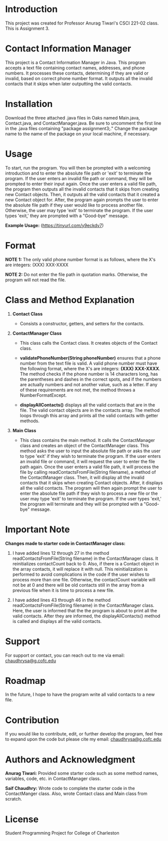 ﻿

# Introduction
This project was created for Professor Anurag Tiwari's CSCI 221-02 class. This is Assignment 3.

# Contact Information Manager
This project is a Contact Information Manager in Java. This program accepts a text file containing contact names, addresses, and phone numbers. It processes these contacts, determining if they are valid or invalid, based on correct phone number format. It outputs all the invalid contacts that it skips when later outputting the valid contacts.

# Installation
Download the three attached .java files in Oaks named Main.java, Contact.java, and ContactManager.java. Be sure to uncomment the first line in the .java files containing "package assignment3;." Change the package name to the name of the package on your local machine, if necessary.

# Usage
To start, run the program. You will then be prompted with a welcoming introduction and to enter the absolute file path or 'exit' to terminate the program. If the user enters an invalid file path or command, they will be prompted to enter their input again. Once the user enters a valid file path, the program then outputs all the invalid contacts that it skips from creating new Contact objects. Then, it outputs all the valid contacts that it created a new Contact object for. After, the program again prompts the user to enter the absolute file path if they user would like to process another file. Otherwise, the user may type 'exit' to terminate the program. If the user types 'exit,' they are prompted with a "Good-bye" message.

**Example Usage:** (https://tinyurl.com/y9eckdv7)

# Format
**NOTE 1:** The only valid phone number format is as follows, where the X's are integers: (XXX) XXX-XXXX

**NOTE 2:** Do not enter the file path in quotation marks. Otherwise, the program will not read the file.


# Class and Method Explanation
1. **Contact Class**

    - Consists a constructor, getters, and setters for the contacts.

2. **ContactManager Class**

    - This class calls the Contact class. It creates objects of the Contact class.

    - **validatePhoneNumber(String phoneNumber)** ensures that a phone number from the text file is valid. A valid phone number must have the following format, where the X's are integers: **(XXX) XXX-XXXX**. The method checks if the phone number is 14 characters long, has the parentheses and dashes in the correct spots, and if the numbers are actually numbers and not another value, such as a letter. If any of these requirements are not met, the method throws a NumberFormatExcept.

    - **displayAllContacts()** displays all the valid contacts that are in the file. The valid contact objects are in the contacts array. The method loops through this array and prints all the valid contacts with getter methods.

3. **Main Class**
    - This class contains the main method. It calls the ContactManager class and creates an object of the ContactManager class. This method asks the user to input the absolute file path or asks the user to type 'exit' if they wish to terminate the program. If the user enters an invalid file or command, it will request the user to enter the file path again. Once the user enters a valid file path, it will process the file by calling readContactsFromFile(String filename), a method of the ContactManager class. Then, it will display all the invalid contacts that it skips when creating Contact objects. After, it displays all the valid contacts. The program will then again prompt the user to enter the absolute file path if they wish to process a new file or the user may type 'exit' to terminate the program. If the user types 'exit,' the program will terminate and they will be prompted with a "Good-bye" message.

# Important Note
**Changes made to starter code in ContactManager class:**

1. I have added lines 12 through 27 in the method readContactsFromFile(String filename) in the ContactManager class. It reinitializes contactCount back to 0. Also, if there is a Contact object in the array contacts, it will replace it with null. This reinitialization is performed to avoid complications in the code if the user wishes to process more than one file. Otherwise, the contactCount variable will not be at 0 and there will be old contacts still in the array from a previous file when it is time to process a new file.

2. I have added lines 43 through 46 in the method readContactsFromFile(String filename) in the ContactManager class. Here, the user is informed that the the program is about to print all the valid contacts. After they are informed, the displayAllContacts() method is called and displays all the valid contacts.

# Support
For support or contact, you can reach out to me via email: chaudhrysa@g.cofc.edu

# Roadmap
In the future, I hope to have the program write all valid contacts to a new file.

# Contribution
If you would like to contribute, edit, or further develop the program, feel free to expand upon the code but please cite my email: chaudhrysa@g.cofc.edu

# Authors and Acknowledgment
**Anurag Tiwari:** Provided some starter code such as some method names, variables, code, etc. in ContactManager class.

**Saif Chaudhry:** Wrote code to complete the starter code in the ContactManger class. Also, wrote Contact class and Main class from scratch.

# License
Student Programming Project for College of Charleston
